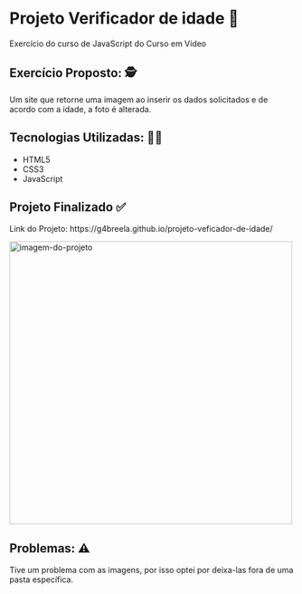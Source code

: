 <h1> Projeto Verificador de idade 🔞 </h1>

Exercício do curso de JavaScript do Curso em Vídeo 

<h2> Exercício Proposto: 🕵️ </h2>
<p>
  Um site que retorne uma imagem ao inserir os dados solicitados e de acordo com a idade, a foto é alterada.
</p>

<h2> Tecnologias Utilizadas: 👩‍💻 </h2>
<ul> 
<li>HTML5</li>
<li>CSS3</li>
<li>JavaScript</li>
</ul>

<h2> Projeto Finalizado ✅ </h2>

<p> Link do Projeto: https://g4breela.github.io/projeto-veficador-de-idade/ </p>

<img alt= "imagem-do-projeto" height="500"
src= https://user-images.githubusercontent.com/103966644/175122504-b2f3f0ff-ff11-4ebe-ab84-c10f5d1f427e.png>

<h2> Problemas: ⚠️ </h2>

<p> Tive um problema com as imagens, por isso optei por deixa-las fora de uma pasta específica. </p>



